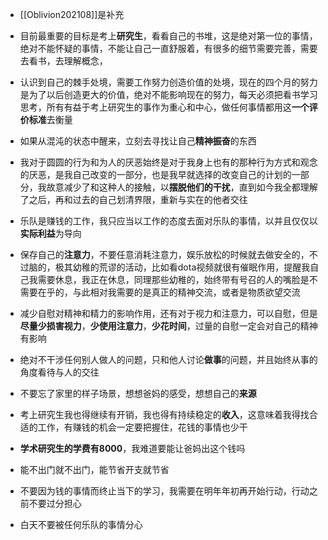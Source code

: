 - [[Oblivion202108]]是补充
- 目前最重要的目标是考上**研究生**，看看自己的书堆，这是绝对第一位的事情，绝对不能怀疑的事情，不能让自己一直舒服着，有很多的细节需要完善，需要去看书，去理解概念，
- 认识到自己的棘手处境，需要工作努力创造价值的处境，现在的四个月的努力是为了以后创造更大的价值，绝对不能影响现在的努力，每天必须把看书学习思考，所有有益于考上研究生的事作为重心和中心，做任何事情都用这**一个评价标准**去衡量
- 如果从混沌的状态中醒来，立刻去寻找让自己**精神振奋**的东西
- 我对于圆圆的行为和为人的厌恶始终是对于我身上也有的那种行为方式和观念的厌恶，是我自己改变的一部分，也是我早就选择的改变自己的计划的一部分，我故意减少了和这种人的接触，以**摆脱他们的干扰**，直到如今我全都理解了之后，再和过去的自己划清界限，重新与实在的他者交往
- 乐队是赚钱的工作，我只应当以工作的态度去面对乐队的事情，以并且仅仅以**实际利益**为导向
- 保存自己的**注意力**，不要任意消耗注意力，娱乐放松的时候就去做安全的，不过脑的，极其幼稚的荒谬的活动，比如看dota视频就很有催眠作用，提醒我自己我需要休息，我正在休息，同理那些幼稚的，始终带有号召的人的嘴脸是不需要在乎的，与此相对我需要的是真正的精神交流，或者是物质欲望交流
- 减少自慰对精神和精力的影响作用，还有对于视力和注意力，可以自慰，但是**尽量少损害视力**，**少使用注意力**，**少花时间**，过量的自慰一定会对自己的精神有影响
- 绝对不干涉任何别人做人的问题，只和他人讨论**做事**的问题，并且始终从事的角度看待与人的交往
- 不要忘了家里的样子场景，想想爸妈的感受，想想自己的**来源**
- 考上研究生我也得继续有开销，我也得有持续稳定的**收入**，这意味着我得找合适的工作，有赚钱的机会一定要把握住，花钱的事情也少干
- **学术研究生的学费有8000**，我难道要能让爸妈出这个钱吗
- 能不出门就不出门，能节省开支就节省

- 不要因为钱的事情而终止当下的学习，我需要在明年年初再开始行动，行动之前不要过分担心
- 白天不要被任何乐队的事情分心